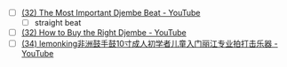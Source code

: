 - [ ] [(32) The Most Important Djembe Beat - YouTube](https://www.youtube.com/watch?v=eHtoASu1ERg&list=RDOjfqh3rFBPc&index=6)
	- [ ] straight beat
- [ ] [(32) How to Buy the Right Djembe - YouTube](https://www.youtube.com/watch?v=c9i6WCbZldw&list=RDOjfqh3rFBPc&index=9)
- [ ] [(34) lemonking非洲鼓手鼓10寸成人初学者儿童入门丽江专业拍打击乐器 - YouTube](https://www.youtube.com/shorts/7etInz6HEyo)